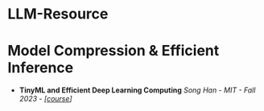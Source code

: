 # LLM-Resource

# Model Compression & Efficient Inference
- **TinyML and Efficient Deep Learning Computing**
  *Song Han - MIT - Fall 2023 - [[course](https://efficientml.ai/)]*
